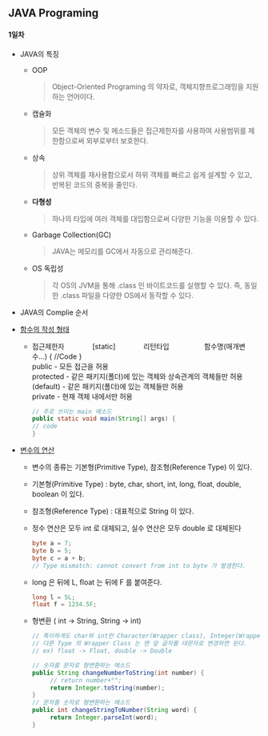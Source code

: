 JAVA Programing
----------------------------------------------------
#### 1일차

  - JAVA의 특징

      - OOP

        > Object-Oriented Programing 의 약자로, 객체지향프로그래밍을 지원하는 언어이다.

      - 캡슐화

        > 모든 객체의 변수 및 메소드들은 접근제한자를 사용하여 사용범위를 제한함으로써 외부로부터 보호한다.

      - 상속

        > 상위 객체를 재사용함으로서 하위 객체를 빠르고 쉽게 설계할 수 있고, 반복된 코드의 중복을 줄인다.

      - __다형성__

        > 하나의 타입에 여러 객체를 대입함으로써 다양한 기능을 이용할 수 있다.

      - Garbage Collection(GC)

        > JAVA는 메모리를 GC에서 자동으로 관리해준다.

      - OS 독립성

        > 각 OS의 JVM을 통해 .class 인 바이트코드를 실행할 수 있다. 즉, 동일한 .class 파일을 다양한 OS에서 동작할 수
        있다.

  - JAVA의 Complie 순서

  - [함수의 작성 형태](https://github.com/Hooooong/DAY1_HelloJava/blob/master/src/HelloMain.java)

      - 접근제한자　　　　[static]　　　　리턴타입　　　　　함수명(매개변수...) { //Code }<br>
        public - 모든 접근을 허용<br>
        protected - 같은 패키지(폴더)에 있는 객체와 상속관계의 객체들만 허용<br>
        (default) - 같은 패키지(폴더)에 있는 객체들만 허용<br>
        private - 현재 객체 내에서만 허용<br>

        ```java
        // 주로 쓰이는 main 메소드
        public static void main(String[] args) {
        // code
        }
        ```

  - [변수의 연산](https://github.com/Hooooong/DAY1_HelloJava/blob/master/src/Sub.java)
      - 변수의 종류는 기본형(Primitive Type), 참조형(Reference Type) 이 있다.
      - 기본형(Primitive Type) : byte, char, short, int, long, float, double, boolean 이 있다.
      - 참조형(Reference Type) : 대표적으로 String 이 있다.

      - 정수 연산은 모두 int 로 대체되고, 실수 연산은 모두 double 로 대체된다
        ```java
        byte a = 7;
        byte b = 5;
        byte c = a + b;
        // Type mismatch: cannot convert from int to byte 가 발생한다.
        ```

      - long 은 뒤에 L, float 는 뒤에 F 를 붙여준다.
        ```java
        long l = 5L;
        float f = 1234.5F;
        ```

      - 형변환 ( int -> String, String -> int)
        ```java
        // 특이하게도 char와 int만 Character(Wrapper class), Integer(Wrapper class)의 이름을 쓰고
        // 다른 Type 의 Wrapper Class 는 맨 앞 글자를 대문자로 변경하면 된다.
        // ex) float -> Float, double -> Double

        // 숫자를 문자로 형변환하는 메소드
        public String changeNumberToString(int number) {
        	 // return number+"";
        	 return Integer.toString(number);
        }
        // 문자를 숫자로 형변환하는 메소드
        public int changeStringToNumber(String word) {
        	 return Integer.parseInt(word);
        }
        ```
